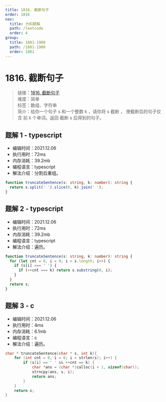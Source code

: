 ```yaml
---
title: 1816. 截断句子
order: 1816
nav:
  title: 力扣题解
  path: /leetcode
  order: 4
group:
  title: 1801-1900
  path: /1801-1900
  order: 1801
---
```


# 1816. 截断句子

> 链接：[1816. 截断句子](https://leetcode-cn.com/problems/truncate-sentence/)  
> 难度：简单  
> 标签：数组、字符串  
> 简介：给你一个句子 s​​​​​​ 和一个整数 k​​​​​​ ，请你将 s​​ 截断 ​，​​​ 使截断后的句子仅含 前 k​​​​​​ 个单词。返回 截断 s​​​​​​ 后得到的句子。

## 题解 1 - typescript

- 编辑时间：2021.12.06
- 执行用时：72ms
- 内存消耗：39.2mb
- 编程语言：typescript
- 解法介绍：分割后重组。

```typescript
function truncateSentence(s: string, k: number): string {
  return s.split(' ').slice(0, k).join(' ');
}
```

## 题解 2 - typescript

- 编辑时间：2021.12.06
- 执行用时：72ms
- 内存消耗：39.2mb
- 编程语言：typescript
- 解法介绍：遍历。

```typescript
function truncateSentence(s: string, k: number): string {
  for (let cnt = 0, i = 0; i < s.length; i++) {
    if (s[i] === ' ') {
      if (++cnt === k) return s.substring(0, i);
    }
  }
  return s;
}
```

## 题解 3 - c

- 编辑时间：2021.12.06
- 执行用时：4ms
- 内存消耗：6.1mb
- 编程语言：c
- 解法介绍：遍历。

```c
char * truncateSentence(char * s, int k){
    for (int cnt = 0, i = 0; i < strlen(s); i++) {
        if (s[i] == ' ' && ++cnt == k) {
            char *ans = (char *)calloc(i + 1, sizeof(char));
            strncpy(ans, s, i);
            return ans;
        }
    }
    return s;
}
```
